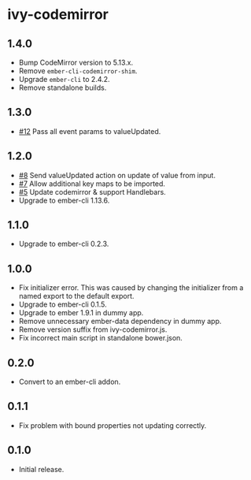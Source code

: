 # ivy-codemirror

## 1.4.0

* Bump CodeMirror version to 5.13.x.
* Remove `ember-cli-codemirror-shim`.
* Upgrade `ember-cli` to 2.4.2.
* Remove standalone builds.

## 1.3.0

* [#12](https://github.com/IvyApp/ivy-codemirror/pull/8) Pass all event params to valueUpdated.

## 1.2.0

* [#8](https://github.com/IvyApp/ivy-codemirror/pull/8) Send valueUpdated action on update of value from input.
* [#7](https://github.com/IvyApp/ivy-codemirror/pull/7) Allow additional key maps to be imported.
* [#5](https://github.com/IvyApp/ivy-codemirror/pull/5) Update codemirror & support Handlebars.
* Upgrade to ember-cli 1.13.6.

## 1.1.0

* Upgrade to ember-cli 0.2.3.

## 1.0.0

* Fix initializer error. This was caused by changing the initializer from
  a named export to the default export.
* Upgrade to ember-cli 0.1.5.
* Upgrade to ember 1.9.1 in dummy app.
* Remove unnecessary ember-data dependency in dummy app.
* Remove version suffix from ivy-codemirror.js.
* Fix incorrect main script in standalone bower.json.

## 0.2.0

* Convert to an ember-cli addon.

## 0.1.1

* Fix problem with bound properties not updating correctly.

## 0.1.0

* Initial release.
